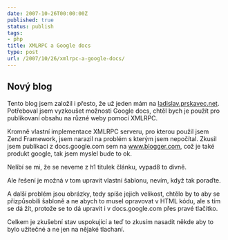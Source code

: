 ```yaml
---
date: 2007-10-26T00:00:00Z
published: true
status: publish
tags:
- php
title: XMLRPC a Google docs
type: post
url: /2007/10/26/xmlrpc-a-google-docs/
---
```


<h2>Nový blog</h2>
Tento blog jsem založil i přesto, že už jeden mám na <a HREF="https://ladislav.prskavec.net">ladislav.prskavec.net</a>. Potřeboval jsem vyzkoušet možnosti Google docs, chtěl bych je použít pro publikovaní obsahu na různé weby pomocí XMLRPC.

Kromně vlastní implementace XMLRPC serveru, pro kterou použil jsem Zend Framework, jsem narazil na problém s kterým jsem nepočítal. Zkusil jsem publikaci z docs.google.com sem na www.blogger.com, což je také produkt google, tak jsem myslel bude to ok.

Nelíbí se mi, že se neveme z h1 titulek článku, vypad8 to divně.

Ale řešení je možná v tom upravit vlastní šablonu, nevím, když tak poraďte.

A další problém jsou obrázky, tedy spíše jejich velikost, chtělo by to aby se přizpůsobili šabloně a ne abych to musel opravovat v HTML kódu, ale s tím se dá žít, protože se to dá upravit i v docs.google.com přes pravé tlačítko.

Celkem je zkušební stav uspokující a teď to zkusím nasadit někde aby to bylo užitečné a ne jen na nějaké tlachaní.
